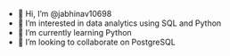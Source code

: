 - 👋 Hi, I’m @jabhinav10698
- 👀 I’m interested in data analytics using SQL and Python
- 🌱 I’m currently learning Python
- 💞️ I’m looking to collaborate on PostgreSQL

<!---
jabhinav10698/jabhinav10698 is a ✨ special ✨ repository because its `README.md` (this file) appears on your GitHub profile.
You can click the Preview link to take a look at your changes.
--->
